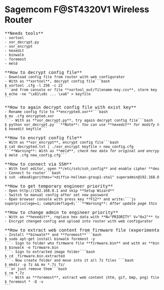 # Sagemcom F@ST4320V1 Wireless Router
<pre>**Needs tools**
<small>- xortool
- xor_decrypt.py
- xor_encrypt
- hexedit
- binwalk
- foremost
- meld</small></pre>

<pre>**How to decrypt config file**
<small>- Download config file from router with web configurator
- With as **xortool**, decrypt config file```bash
$ xortool <MAC>.cfg -l 256 -c 22
```and from console or file **xortool_out/filename-key.csv**, store key for output file into file with name **keyfile**```bash
$ echo -ne "\x81\x8c ... \xa6" > keyfile
```</small></pre>

<pre>**How to again decrypt config file with exist key**
<small>- Rename config file to **encrypted.xor**```bash
$ mv <MAC>.cfg encrypted.xor
```- With as **xor_decrypt.py**, try again decrypt config file```bash
$ python xor_decrypt.py```**Note**: <i>You can use **hexedit** for modify hex data and again try to decrypt config file</i>```bash
$ hexedit keyfile```</small></pre>

<pre>**How to encrypt config file**
<small>- With as **xor_encrypt**, encrypt config file```bash
$ cat decrypted.txt | ./xor_encrypt keyfile > new_config.cfg
```**Warning**: <i>With as **meld**, check hex data for original and encrypted files to will fully equals!</i>```bash
$ meld <MAC>.cfg new_config.cfg```</small></pre>

<pre>**How to connect via SSH**
<small>- With text editor, open **/etc/ssh/ssh_config** and enable cipher **des-cbc**
- Connect to router```bash
$ ssh -oKexAlgorithms="+diffie-hellman-group1-sha1" superadmin@192.168.0.1```**Note**: <i>You can try use password for superadmin from decrypted config file</i></small></pre>

<pre>**How to get temporary engineer priority**
<small>- Open http://192.168.0.1 and skip **Setup Wizard**
- Switch to manual config after set new password
- Open browser console with press key **F12** and write:```js
superprivilege=1; cwmphideflag=0;```**Warning**: <i>After update page this variables will reset.</i></small></pre>

<pre>**How to change admin to engineer priority**
<small>- With as **hexedit**, replace hex data with **N="PRIORITY" V="0x2"** to **N="PRIORITY" V="0x1"**
- Encrypt chenged config and upload into router with web configurator</small></pre>

<pre>**How to extract web content from firmware file (experimentally)**
<small>- Install **binwalk** and **foremost**```bash
$ sudo apt-get install binwalk foremost -y
```- Sign to folder who firmware file **firmware.bin** and with as **binwalk**, extract file```bash
$ binwalk -e firmware.bin
```- Sign to extracted image folder```bash
$ cd _firmware.bin.extracted
```- Now create folder and move into it all 7z files ```bash
$ mkdir -p 7z && mv *.7z 7z/
```or just remove them```bash
$ rm *.7z
```- With as **foremost**, extract web content (htm, gif, bmp, png) files```bash
$ foremost * -Q -v
```</pre>



